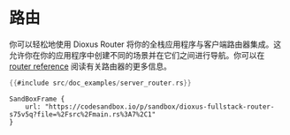 # 路由

你可以轻松地使用 Dioxus Router 将你的全栈应用程序与客户端路由器集成。这允许你在你的应用程序中创建不同的场景并在它们之间进行导航。你可以在 [router reference](../router.md) 阅读有关路由器的更多信息。

```rust
{{#include src/doc_examples/server_router.rs}}
```

```inject-dioxus
SandBoxFrame {
	url: "https://codesandbox.io/p/sandbox/dioxus-fullstack-router-s75v5q?file=%2Fsrc%2Fmain.rs%3A7%2C1"
}
```